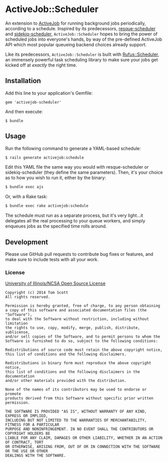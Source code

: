 # ActiveJob::Scheduler

An extension to [ActiveJob][aj] for running background jobs
periodically, according to a schedule. Inspired by its predecessors,
[resque-scheduler][resque] and [sidekiq-scheduler][sidekiq],
`ActiveJob::Scheduler` hopes to bring the power of scheduled jobs into
everyone's hands, by way of the pre-defined ActiveJob API which most
popular queueing backend choices already support.

Like its predecessors, `ActiveJob::Scheduler` is built with
[Rufus::Scheduler][rufus], an immensely powerful task scheduling library
to make sure your jobs get kicked off at *exactly* the right time.

## Installation

Add this line to your application's Gemfile:

    gem 'activejob-scheduler'

And then execute:

    $ bundle

## Usage

Run the following command to generate a YAML-based schedule:

```bash
$ rails generate activejob:schedule
```

Edit this YAML file the same way you would with resque-scheduler or
sidekiq-scheduler (they define the same parameters). Then, it's your
choice as to how you wish to run it, either by the binary:

```bash
$ bundle exec ajs
```

Or, with a Rake task:

```bash
$ bundle exec rake activejob:schedule
```

The schedule must run as a separate process, but it's very light...it
delegates all the real processing to your queue workers, and simply
enqueues jobs as the specified time rolls around.

## Development

Please use GitHub pull requests to contribute bug fixes or features, and
make sure to include tests with all your work.

### License

[University of Illinois/NCSA Open Source License][license]

    Copyright (c) 2014 Tom Scott
    All rights reserved.

    Permission is hereby granted, free of charge, to any person obtaining
    a copy of this software and associated documentation files (the "Software"),
    to deal with the Software without restriction, including without limitation
    the rights to use, copy, modify, merge, publish, distribute, sublicense,
    and/or sell copies of the Software, and to permit persons to whom the
    Software is furnished to do so, subject to the following conditions:

    Redistributions of source code must retain the above copyright notice,
    this list of conditions and the following disclaimers.

    Redistributions in binary form must reproduce the above copyright notice,
    this list of conditions and the following disclaimers in the documentation
    and/or other materials provided with the distribution.

    None of the names of its contributors may be used to endorse or promote
    products derived from this Software without specific prior written permission.

    THE SOFTWARE IS PROVIDED "AS IS", WITHOUT WARRANTY OF ANY KIND, EXPRESS OR IMPLIED,
    INCLUDING BUT NOT LIMITED TO THE WARRANTIES OF MERCHANTABILITY, FITNESS FOR A PARTICULAR
    PURPOSE AND NONINFRINGEMENT. IN NO EVENT SHALL THE CONTRIBUTORS OR COPYRIGHT HOLDERS BE
    LIABLE FOR ANY CLAIM, DAMAGES OR OTHER LIABILITY, WHETHER IN AN ACTION OF CONTRACT, TORT
    OR OTHERWISE, ARISING FROM, OUT OF OR IN CONNECTION WITH THE SOFTWARE OR THE USE OR OTHER
    DEALINGS WITH THE SOFTWARE.

[aj]: https://github.com/rails/activejob
[resque]: https://github.com/resque/resque-scheduler
[sidekiq]: https://github.com/Moove-it/sidekiq-scheduler
[rufus]: https://github.com/jmettraux/rufus-scheduler
[license]: http://opensource.org/licenses/NCSA
